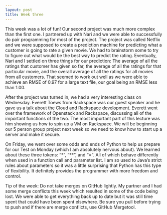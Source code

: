 ```yaml
---
layout: post
title: Week three
---
```


This week was a lot of fun! Our second project was much more complex than the first one. I partnered up with Nari and we were able to successfully do pair programming for most of the project. The project was called Netflix and we were supposed to create a prediction machine for predicting what a customer is going to rate a given movie. We had to brainstorm some to try to figure out what would be the best way to predict the rating. Eventually, Nari and I settled on three things for our prediction: The average of all the ratings that customer has given so far, the average of all the ratings for that particular movie, and the overall average of all the ratings for all movies from all customers.  That seemed to work out well as we were able to achieve an RMSE of 0.97 for a large text file, our goal being an RMSE less than 1.00. 

After the project was turned in, we had a very interesting class on Wednesday. Everett Toews from Rackspace was our guest speaker and he gave us a talk about the Cloud and Rackspace development. Everett went over the framework of Openstack and Rackspace, discussing all of the important functions of the two. The most important part of this lecture was him showing us how to spin up a VM on Rackspace. We will be beginning our 5 person group project next week so we need to know how to start up a server and make it secure. 

On Friday, we went over some odds and ends of Python to help us prepare for our Test on Monday (which I am absolutely nervous about). We learned about these three tokens: “*”, “**”, and “=”. All of which behave differently when used in a function call and parameter list. I am so used to Java’s strict rules about parameters so it was a little surprising that Python has this type of flexibility. It definitely provides the programmer with more freedom and control. 

Tip of the week: Do not take merges on GitHub lightly. My partner and I had some merge conflicts this week which resulted in some of the code being lost. We were able to get everything back up to date but it was still time spent that could have been spent elsewhere. Be sure you pull before trying to push and if there are merge conflicts, use GitHub Mergetool.
